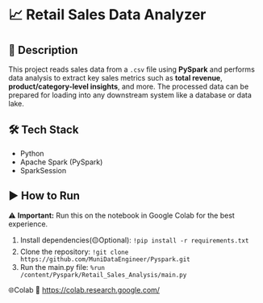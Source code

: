 # 📈 Retail Sales Data Analyzer

## 📌 Description
This project reads sales data from a `.csv` file using **PySpark** and performs data analysis to extract key sales metrics such as **total revenue**, **product/category-level insights**, and more.
The processed data can be prepared for loading into any downstream system like a database or data lake.


## 🛠️ Tech Stack
- Python
- Apache Spark (PySpark)
- SparkSession

## ▶️ How to Run 
⚠️ **Important:** Run this on the notebook in Google Colab for the best experience.
1. Install dependencies(🟡Optional):
`!pip install -r requirements.txt`
2. Clone the repository:
`!git clone https://github.com/MuniDataEngineer/Pyspark.git`
3. Run the main.py file:
`%run /content/Pyspark/Retail_Sales_Analysis/main.py`

🌐Colab
🔗 https://colab.research.google.com/

